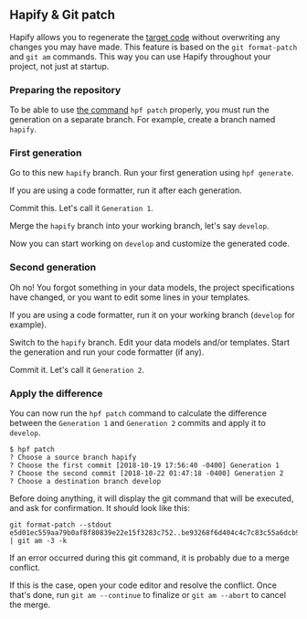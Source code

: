 ## Hapify & Git patch

Hapify allows you to regenerate the [target code](../concepts/terminology.md) without overwriting any changes you may have made.
This feature is based on the `git format-patch` and `git am` commands.
This way you can use Hapify throughout your project, not just at startup.

### Preparing the repository

To be able to use [the command](../../reference/cli.md#patch) `hpf patch` properly, you must run the generation on a separate branch.
For example, create a branch named `hapify`.

### First generation

Go to this new `hapify` branch.
Run your first generation using `hpf generate`.

If you are using a code formatter, run it after each generation.

Commit this. Let's call it `Generation 1`.

Merge the `hapify` branch into your working branch, let's say `develop`.

Now you can start working on `develop` and customize the generated code.

### Second generation

Oh no! You forgot something in your data models, the project specifications have changed, or you want to edit some lines in your templates.

If you are using a code formatter, run it on your working branch (`develop` for example).

Switch to the `hapify` branch.
Edit your data models and/or templates.
Start the generation and run your code formatter (if any).

Commit it. Let's call it `Generation 2`.

### Apply the difference

You can now run the `hpf patch` command to calculate the difference between the `Generation 1` and `Generation 2` commits and apply it to `develop`.

```
$ hpf patch
? Choose a source branch hapify
? Choose the first commit [2018-10-19 17:56:40 -0400] Generation 1
? Choose the second commit [2018-10-22 01:47:18 -0400] Generation 2
? Choose a destination branch develop
```

Before doing anything, it will display the git command that will be executed, and ask for confirmation.
It should look like this:

```
git format-patch --stdout e5d01ec559aa79b0af8f80839e22e15f3283c752..be93268f6d404c4c7c83c55a6dcb98f4930a0c1c | git am -3 -k
```

If an error occurred during this git command, it is probably due to a merge conflict.

If this is the case, open your code editor and resolve the conflict. Once that's done, run `git am --continue` to finalize or `git am --abort` to cancel the merge.

